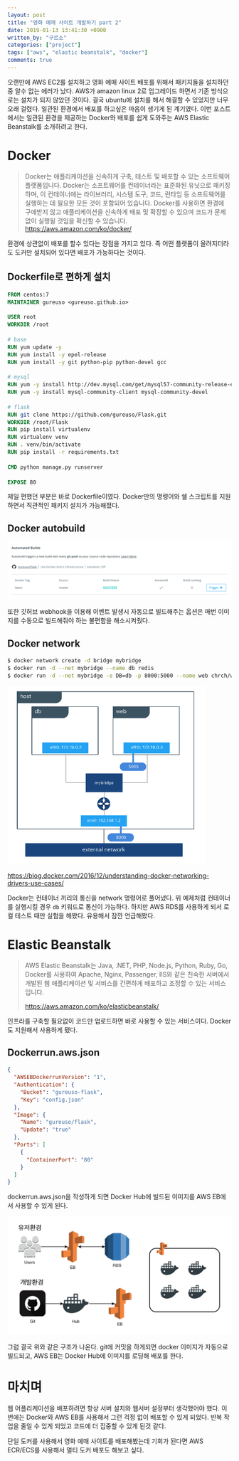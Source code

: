 ```yaml
---
layout: post
title: "영화 예매 사이트 개발하기 part 2"
date: 2019-01-13 13:41:30 +0900
written_by: "구르소"
categories: ["project"]
tags: ["aws", "elastic beanstalk", "docker"]
comments: true
---
```


오랜만에 AWS EC2를 설치하고 영화 예매 사이트 배포를 위해서 패키지들을 설치하던 중 알수 없는 에러가 났다.
AWS가 amazon linux 2로 업그레이드 하면서 기존 방식으로는 설치가 되지 않았던 것이다.
결국 ubuntu에 설치를 해서 해결할 수 있었지만 너무 오래 걸렸다.
일관된 환경에서 배포를 하고싶은 마음이 생기게 된 계기였다.
이번 포스트에서는 일관된 환경을 제공하는 Docker와 배포를 쉽게 도와주는 AWS Elastic Beanstalk를 소개하려고 한다.

# Docker

> Docker는 애플리케이션을 신속하게 구축, 테스트 및 배포할 수 있는 소프트웨어 플랫폼입니다. Docker는 소프트웨어를 컨테이너라는 표준화된 유닛으로 패키징하며, 이 컨테이너에는 라이브러리, 시스템 도구, 코드, 런타임 등 소프트웨어를 실행하는 데 필요한 모든 것이 포함되어 있습니다. Docker를 사용하면 환경에 구애받지 않고 애플리케이션을 신속하게 배포 및 확장할 수 있으며 코드가 문제없이 실행될 것임을 확신할 수 있습니다.
> https://aws.amazon.com/ko/docker/

환경에 상관없이 배포를 할수 있다는 장점을 가지고 있다.
즉 어떤 플랫폼이 올려지더라도 도커만 설치되어 있다면 배포가 가능하다는 것이다.

## Dockerfile로 편하게 설치

```dockerfile
FROM centos:7
MAINTAINER gureuso <gureuso.github.io>

USER root
WORKDIR /root

# base
RUN yum update -y
RUN yum install -y epel-release
RUN yum install -y git python-pip python-devel gcc

# mysql
RUN yum -y install http://dev.mysql.com/get/mysql57-community-release-el7-11.noarch.rpm
RUN yum -y install mysql-community-client mysql-community-devel

# flask
RUN git clone https://github.com/gureuso/Flask.git
WORKDIR /root/Flask
RUN pip install virtualenv
RUN virtualenv venv
RUN . venv/bin/activate
RUN pip install -r requirements.txt

CMD python manage.py runserver

EXPOSE 80
```

제일 편했던 부분은 바로 Dockerfile이였다.
Docker만의 명령어와 쉘 스크립트를 지원하면서 직관적인 패키지 설치가 가능해졌다.

## Docker autobuild

![create-the-cinema-homepage-part-2-01](/assets/images/create-the-cinema-homepage-part-2/01.png)

또한 깃허브 webhook을 이용해 이벤트 발생시 자동으로 빌드해주는 옵션은 매번 이미지를 수동으로 빌드해줘야 하는 불편함을 해소시켜줬다.

## Docker network

```sh
$ docker network create -d bridge mybridge
$ docker run -d --net mybridge --name db redis
$ docker run -d --net mybridge -e DB=db -p 8000:5000 --name web chrch/web
```

![create-the-cinema-homepage-part-2-02](/assets/images/create-the-cinema-homepage-part-2/02.png)

https://blog.docker.com/2016/12/understanding-docker-networking-drivers-use-cases/

Docker는 컨테이너 끼리의 통신을 network 명령어로 풀어냈다. 위 예제처럼 컨테이너를 실행시킬 경우 `db` 키워드로 통신이 가능하다.
하지만 AWS RDS를 사용하게 되서 로컬 테스트 때만 실험을 해봤다. 유용해서 잠깐 언급해봤다.

# Elastic Beanstalk

> AWS Elastic Beanstalk는 Java, .NET, PHP, Node.js, Python, Ruby, Go, Docker를 사용하여 Apache, Nginx, Passenger, IIS와 같은 친숙한 서버에서 개발된 웹 애플리케이션 및 서비스를 간편하게 배포하고 조정할 수 있는 서비스입니다.
>
> https://aws.amazon.com/ko/elasticbeanstalk/

인프라를 구축할 필요없이 코드만 업로드하면 바로 사용할 수 있는 서비스이다. Docker도 지원해서 사용하게 됐다.

## Dockerrun.aws.json

```json
{
  "AWSEBDockerrunVersion": "1",
  "Authentication": {
    "Bucket": "gureuso-flask",
    "Key": "config.json"
  },
  "Image": {
    "Name": "gureuso/flask",
    "Update": "true"
  },
  "Ports": [
    {
      "ContainerPort": "80"
    }
  ]
}
```

dockerrun.aws.json을 작성하게 되면 Docker Hub에 빌드된 이미지를 AWS EB에서 사용할 수 있게 된다.

![create-the-cinema-homepage-part-2-03](/assets/images/create-the-cinema-homepage-part-2/03.png)

그럼 결국 위와 같은 구조가 나온다. git에 커밋을 하게되면 docker 이미지가 자동으로 빌드되고, AWS EB는 Docker Hub에 이미지를 로딩해 배포를 한다.

# 마치며

웹 어플리케이션을 배포하려면 항상 서버 설치와 웹서버 설정부터 생각했어야 했다.
이번에는 Docker와 AWS EB를 사용해서 그런 걱정 없이 배포할 수 있게 되었다.
반복 작업을 줄일 수 있게 되었고 코드에 더 집중할 수 있게 된것 같다.

단일 도커를 사용해서 영화 예매 사이트를 배포해봤는데 기회가 된다면 AWS ECR/ECS를 사용해서 멀티 도커 배포도 해보고 싶다.